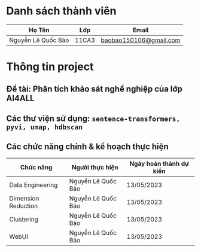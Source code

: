 # Danh sách thành viên
Họ Tên|Lớp|Email
-|-|-
Nguyễn Lê Quốc Bảo|11CA3|baobao150106@gmail.com

# Thông tin project
## Đề tài: Phân tích khảo sát nghề nghiệp của lớp AI4ALL
## Các thư viện sử dụng: `sentence-transformers, pyvi, umap, hdbscan`

## Các chức năng chính & kế hoạch thực hiện

Chức năng|Người thực hiện|Ngày hoàn thành dự kiến
-|-|-
Data Engineering|Nguyễn Lê Quốc Bảo|13/05/2023
Dimension Reduction|Nguyễn Lê Quốc Bảo|13/05/2023
Clustering|Nguyễn Lê Quốc Bảo|13/05/2023
WebUI|Nguyễn Lê Quốc Bảo|13/05/2023
